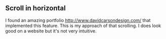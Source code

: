 ## Scroll in horizontal
I found an amazing portfolio http://www.davidcarsondesign.com/ that implemented this feature. This is my approach of that scrolling. I does look good on a website but it's not very intuitive.
